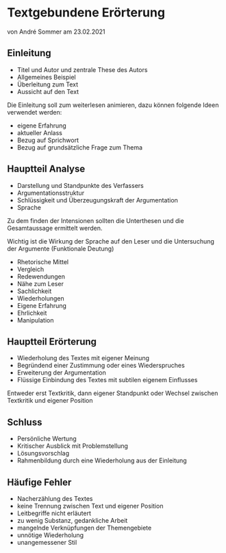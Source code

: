 # Textgebundene Erörterung
von André Sommer am 23.02.2021

## Einleitung

- Titel und Autor und zentrale These des Autors
- Allgemeines Beispiel
- Überleitung zum Text
- Aussicht auf den Text

Die Einleitung soll zum weiterlesen animieren, dazu können folgende Ideen verwendet werden:

- eigene Erfahrung
- aktueller Anlass
- Bezug auf Sprichwort
- Bezug auf grundsätzliche Frage zum Thema

## Hauptteil Analyse

- Darstellung und Standpunkte des Verfassers
- Argumentationsstruktur
- Schlüssigkeit und Überzeugungskraft der Argumentation
- Sprache

Zu dem finden der Intensionen sollten die Unterthesen und die Gesamtaussage ermittelt werden.

Wichtig ist die Wirkung der Sprache auf den Leser und die Untersuchung der Argumente (Funktionale Deutung)

- Rhetorische Mittel
- Vergleich
- Redewendungen
- Nähe zum Leser
- Sachlichkeit
- Wiederholungen
- Eigene Erfahrung
- Ehrlichkeit
- Manipulation

## Hauptteil Erörterung
- Wiederholung des Textes mit eigener Meinung
- Begründend einer Zustimmung oder eines Wiederspruches
- Erweiterung der Argumentation
- Flüssige Einbindung des Textes mit subtilen eigenem Einflusses

Entweder erst Textkritik, dann eigener Standpunkt oder Wechsel zwischen Textkritik und eigener Position

## Schluss
- Persönliche Wertung
- Kritischer Ausblick mit Problemstellung
- Lösungsvorschlag
- Rahmenbildung durch eine Wiederholung aus der Einleitung


## Häufige Fehler
- Nacherzählung des Textes
- keine Trennung zwischen Text und eigener Position
- Leitbegriffe nicht erläutert
- zu wenig Substanz, gedankliche Arbeit
- mangelnde Verknüpfungen der Themengebiete
- unnötige Wiederholung
- unangemessener Stil
